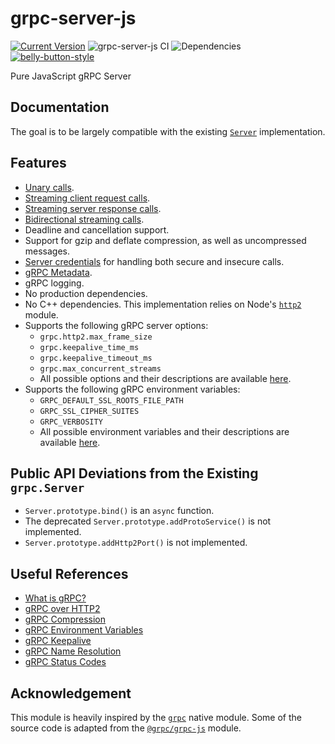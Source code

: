 # grpc-server-js

[![Current Version](https://img.shields.io/npm/v/grpc-server-js.svg)](https://www.npmjs.org/package/grpc-server-js)
![grpc-server-js CI](https://github.com/cjihrig/grpc-server-js/workflows/grpc-server-js%20CI/badge.svg)
![Dependencies](http://img.shields.io/david/cjihrig/grpc-server-js.svg)
[![belly-button-style](https://img.shields.io/badge/eslint-bellybutton-4B32C3.svg)](https://github.com/cjihrig/belly-button)

Pure JavaScript gRPC Server

## Documentation

The goal is to be largely compatible with the existing [`Server`](https://grpc.io/grpc/node/grpc.Server.html) implementation.

## Features

- [Unary calls](https://grpc.github.io/grpc/node/grpc-ServerUnaryCall.html).
- [Streaming client request calls](https://grpc.github.io/grpc/node/grpc-ServerReadableStream.html).
- [Streaming server response calls](https://grpc.github.io/grpc/node/grpc-ServerWritableStream.html).
- [Bidirectional streaming calls](https://grpc.github.io/grpc/node/grpc-ServerDuplexStream.html).
- Deadline and cancellation support.
- Support for gzip and deflate compression, as well as uncompressed messages.
- [Server credentials](https://grpc.github.io/grpc/node/grpc.ServerCredentials.html) for handling both secure and insecure calls.
- [gRPC Metadata](https://grpc.github.io/grpc/node/grpc.Metadata.html).
- gRPC logging.
- No production dependencies.
- No C++ dependencies. This implementation relies on Node's [`http2`](https://nodejs.org/api/http2.html) module.
- Supports the following gRPC server options:
  - `grpc.http2.max_frame_size`
  - `grpc.keepalive_time_ms`
  - `grpc.keepalive_timeout_ms`
  - `grpc.max_concurrent_streams`
  - All possible options and their descriptions are available [here](https://github.com/grpc/grpc/blob/master/include/grpc/impl/codegen/grpc_types.h).
- Supports the following gRPC environment variables:
  - `GRPC_DEFAULT_SSL_ROOTS_FILE_PATH`
  - `GRPC_SSL_CIPHER_SUITES`
  - `GRPC_VERBOSITY`
  - All possible environment variables and their descriptions are available [here](https://github.com/grpc/grpc/blob/master/doc/environment_variables.md).

## Public API Deviations from the Existing `grpc.Server`

- `Server.prototype.bind()` is an `async` function.
- The deprecated `Server.prototype.addProtoService()` is not implemented.
- `Server.prototype.addHttp2Port()` is not implemented.

## Useful References

- [What is gRPC?](https://grpc.io/docs/guides/index.html)
- [gRPC over HTTP2](https://github.com/grpc/grpc/blob/master/doc/PROTOCOL-HTTP2.md)
- [gRPC Compression](https://github.com/grpc/grpc/blob/master/doc/compression.md)
- [gRPC Environment Variables](https://github.com/grpc/grpc/blob/master/doc/environment_variables.md)
- [gRPC Keepalive](https://github.com/grpc/grpc/blob/master/doc/keepalive.md)
- [gRPC Name Resolution](https://github.com/grpc/grpc/blob/master/doc/naming.md)
- [gRPC Status Codes](https://github.com/grpc/grpc/blob/master/doc/statuscodes.md)

## Acknowledgement

This module is heavily inspired by the [`grpc`](https://www.npmjs.com/package/grpc) native module. Some of the source code is adapted from the [`@grpc/grpc-js`](https://www.npmjs.com/package/@grpc/grpc-js) module.
